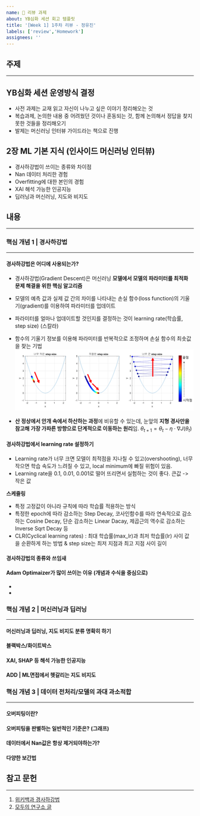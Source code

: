 ```yaml
---
name: 📝 리뷰 과제
about: YB심화 세션 회고 템플릿
title: '[Week 1] 1주차 리뷰 - 정유진'
labels: ['review','Homework']
assignees: ''
---
```


## 주제
<!-- 이번 주차에 다룬 주요 주제를 작성해주세요 -->
---
## YB심화 세션 운영방식 결정
- 사전 과제는 교재 읽고 자신이 나누고 싶은 이야기 정리해오는 것
- 복습과제, 논의한 내용 중 어려웠던 것이나 혼동되는 것, 함께 논의해서 정답을 찾지 못한 것들을 정리해오기
- 발제는 머신러닝 인터뷰 가이드라는 책으로 진행

## 2장 ML 기본 지식 (인사이드 머신러닝 인터뷰)
- 경사하강법이 쓰이는 종류와 차이점
- Nan 데이터 처리한 경험
- Overfitting에 대한 본인의 경험
- XAI 해석 가능한 인공지능
- 딥러닝과 머신러닝, 지도와 비지도 

## 내용
---
<!-- 주요 개념과 내용을 정리해주세요 -->
### 핵심 개념 1 | 경사하강법
---
#### 경사하강법은 어디에 사용되는가?
- 경사하강법(Gradient Descent)은 머신러닝 **모델에서 모델의 파라미터를 최적화 문제 해결을 위한 핵심 알고리즘**
- 모델의 예측 값과 실제 값 간의 차이를 나타내는 손실 함수(loss function)의 기울기(gradient)를 이용하여 파라미터를 업데이트
- 파라미터를 얼마나 업데이트할 것인지를 결정하는 것이 learning rate(학습률, step size) (스칼라)
- 함수의 기울기 정보를 이용해 파라미터를 반복적으로 조정하며 손실 함수의 최솟값을 찾는 기법
![alt text](image.png)

- **산 정상에서 안개 속에서 하산하는 과정**에 비유할 수 있는데, 눈앞의 **지형 경사만을 참고해 가장 가파른 방향으로 단계적으로 이동하는 원리**임.
$\theta_{t+1} = \theta_t - \eta \cdot \nabla J(\theta_t)$

#### 경사하강법에서 learning rate 설정하기
- Learning rate가 너무 크면 모델이 최적점을 지나칠 수 있고(overshooting), 너무 작으면 학습 속도가 느려질 수 있고, local minimum에 빠질 위험이 있음.
- Learning rate을 0.1, 0.01, 0.001로 떨어 뜨리면서 실험하는 것이 좋다. 큰값 -> 작은 값

**스케줄링**
- 특정 고정값이 아니라 규칙에 따라 학습률 적용하는 방식 
- 특정한 epoch에 따라 감소하는 Step Decay, 코사인함수를 따라 연속적으로 감소하는 Cosine Decay, 단순 감소하는 Linear Dacay, 제곱근의 역수로 감소하는 Inverse Sqrt Decay 등 
- CLR(Cyclical learning rates) : 최대 학습률(max_lr)과 최저 학습률(lr) 사이 값을 순환하게 하는 방법 &  step size는 최저 지점과 최고 지점 사이 길이

#### 경사하강법의 종류와 쓰임새
#### Adam Optimaizer가 많이 쓰이는 이유 (개념과 수식을 중심으로)
- 
- 
### 핵심 개념 2 | 머신러닝과 딥러닝
---
#### 머신러닝과 딥러닝, 지도 비지도 분류 명확히 하기
#### 블랙박스/화이트박스
#### XAI, SHAP 등 해석 가능한 인공지능 
#### ADD | ML면접에서 헷갈리는 지도 비지도

### 핵심 개념 3 | 데이터 전처리/모델의 과대 과소적합
---
#### 오버피팅이란?
#### 오버피팅을 판별하는 일반적인 기준은? (그래프)
#### 데이터에서 Nan값은 항상 제거되야하는가?
#### 다양한 보간법

## 참고 문헌
---
<!-- 참고한 자료의 제목과 링크를 작성해주세요 -->
1. [위키백과 경사하강법](https://ko.wikipedia.org/wiki/%EA%B2%BD%EC%82%AC_%ED%95%98%EA%B0%95%EB%B2%95)
2. [모두의 연구소 글](https://modulabs.co.kr/blog/importance-of-learning-rate-and-finding-appropriate-learning-rate)
